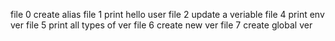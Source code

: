  file 0 create alias
file 1 print hello user
file 2 update a veriable
file 4 print env ver
file 5 print all types of ver
file 6 create new ver
file 7 create global ver
